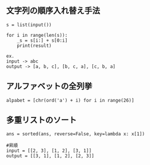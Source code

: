 ## 文字列の順序入れ替え手法
```
s = list(input())

for i in range(len(s)):
    _s = s[i:] + s[0:i]
    print(result)

ex.
input -> abc
output -> [a, b, c], [b, c, a], [c, b, a]
```

## アルファベットの全列挙
```
alpabet = [chr(ord('a') + i) for i in range(26)]
```

## 多重リストのソート
```
ans = sorted(ans, reverse=False, key=lambda x: x[1])

#昇順
input = [[2, 3], [1, 2], [3, 1]]
output = [[3, 1], [1, 2], [2, 3]]
```